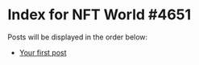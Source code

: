 # Index for NFT World #4651
Posts will be displayed in the order below:

- [Your first post](./001-first.md)

